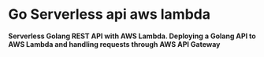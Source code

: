 # Go Serverless api aws lambda

**Serverless Golang REST API with AWS Lambda. Deploying a Golang API to AWS Lambda and handling requests through AWS API Gateway**
